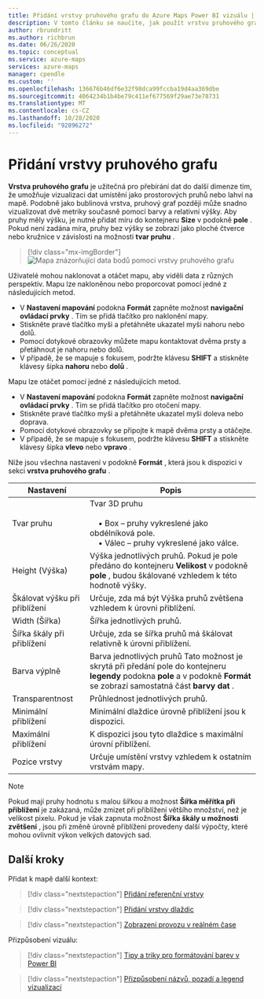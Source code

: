 ```yaml
---
title: Přidání vrstvy pruhového grafu do Azure Maps Power BI vizuálu | Mapy Microsoft Azure
description: V tomto článku se naučíte, jak použít vrstvu pruhového grafu ve vizuálu Microsoft Azure Maps pro Power BI.
author: rbrundritt
ms.author: richbrun
ms.date: 06/26/2020
ms.topic: conceptual
ms.service: azure-maps
services: azure-maps
manager: cpendle
ms.custom: ''
ms.openlocfilehash: 136676b46df6e32f98dca99fccba19d4aa369dbe
ms.sourcegitcommit: 4064234b1b4be79c411ef677569f29ae73e78731
ms.translationtype: MT
ms.contentlocale: cs-CZ
ms.lasthandoff: 10/28/2020
ms.locfileid: "92896272"
---
```

# <a name="add-a-bar-chart-layer"></a>Přidání vrstvy pruhového grafu

**Vrstva pruhového grafu** je užitečná pro přebírání dat do další dimenze tím, že umožňuje vizualizaci dat umístění jako prostorových pruhů nebo lahví na mapě. Podobně jako bublinová vrstva, pruhový graf později může snadno vizualizovat dvě metriky současně pomocí barvy a relativní výšky. Aby pruhy měly výšku, je nutné přidat míru do kontejneru **Size** v podokně **pole** . Pokud není zadána míra, pruhy bez výšky se zobrazí jako ploché čtverce nebo kružnice v závislosti na možnosti **tvar pruhu** .

> [!div class="mx-imgBorder"]
> ![Mapa znázorňující data bodů pomocí vrstvy pruhového grafu](media/power-bi-visual/bar-chart-layer-styled.png)

Uživatelé mohou naklonovat a otáčet mapu, aby viděli data z různých perspektiv. Mapu lze nakloněnou nebo proporcovat pomocí jedné z následujících metod.

-   V **Nastavení mapování** podokna **Formát** zapněte možnost **navigační ovládací prvky** . Tím se přidá tlačítko pro naklonění mapy.
-   Stiskněte pravé tlačítko myši a přetáhněte ukazatel myši nahoru nebo dolů.
-   Pomocí dotykové obrazovky můžete mapu kontaktovat dvěma prsty a přetáhnout je nahoru nebo dolů.
-   V případě, že se mapuje s fokusem, podržte klávesu **SHIFT** a stiskněte klávesy šipka **nahoru** nebo **dolů** .

Mapu lze otáčet pomocí jedné z následujících metod.

-   V **Nastavení mapování** podokna **Formát** zapněte možnost **navigační ovládací prvky** . Tím se přidá tlačítko pro otočení mapy.
-   Stiskněte pravé tlačítko myši a přetáhněte ukazatel myši doleva nebo doprava.
-   Pomocí dotykové obrazovky se připojte k mapě dvěma prsty a otáčejte.
-   V případě, že se mapuje s fokusem, podržte klávesu **SHIFT** a stiskněte klávesy šipka **vlevo** nebo **vpravo** .

Níže jsou všechna nastavení v podokně **Formát** , která jsou k dispozici v sekci **vrstva pruhového grafu** .

| Nastavení              | Popis      |
|----------------------|------------------|
| Tvar pruhu            | Tvar 3D pruhu<br/><br/>&nbsp;&nbsp;&nbsp;&nbsp;• Box – pruhy vykreslené jako obdélníková pole.<br/>&nbsp;&nbsp;&nbsp;&nbsp;• Válec – pruhy vykreslené jako válce. |
| Height (Výška)               | Výška jednotlivých pruhů. Pokud je pole předáno do kontejneru **Velikost** v podokně **pole** , budou škálované vzhledem k této hodnotě výšky. |
| Škálovat výšku při přiblížení | Určuje, zda má být Výška pruhů zvětšena vzhledem k úrovni přiblížení. |
| Width (Šířka)                | Šířka jednotlivých pruhů.  |
| Šířka škály při přiblížení  | Určuje, zda se šířka pruhů má škálovat relativně k úrovni přiblížení.  |
| Barva výplně           | Barva jednotlivých pruhů Tato možnost je skrytá při předání pole do kontejneru **legendy** podokna **pole** a v podokně **Formát** se zobrazí samostatná část **barvy dat** . |
| Transparentnost         | Průhlednost jednotlivých pruhů. |
| Minimální přiblížení             | Minimální dlaždice úrovně přiblížení jsou k dispozici. |
| Maximální přiblížení             | K dispozici jsou tyto dlaždice s maximální úrovní přiblížení. |
| Pozice vrstvy       | Určuje umístění vrstvy vzhledem k ostatním vrstvám mapy. |

> [!NOTE]
> Pokud mají pruhy hodnotu s malou šířkou a možnost **Šířka měřítka při přiblížení** je zakázaná, může zmizet při přiblížení většího množství, než je velikost pixelu. Pokud je však zapnuta možnost **Šířka škály u možnosti zvětšení** , jsou při změně úrovně přiblížení provedeny další výpočty, které mohou ovlivnit výkon velkých datových sad.

## <a name="next-steps"></a>Další kroky

Přidat k mapě další kontext:

> [!div class="nextstepaction"]
> [Přidání referenční vrstvy](power-bi-visual-add-reference-layer.md)

> [!div class="nextstepaction"]
> [Přidání vrstvy dlaždic](power-bi-visual-add-tile-layer.md)

> [!div class="nextstepaction"]
> [Zobrazení provozu v reálném čase](power-bi-visual-show-real-time-traffic.md)

Přizpůsobení vizuálu:

> [!div class="nextstepaction"]
> [Tipy a triky pro formátování barev v Power BI](/power-bi/visuals/service-tips-and-tricks-for-color-formatting)

> [!div class="nextstepaction"]
> [Přizpůsobení názvů, pozadí a legend vizualizací](/power-bi/visuals/power-bi-visualization-customize-title-background-and-legend)
